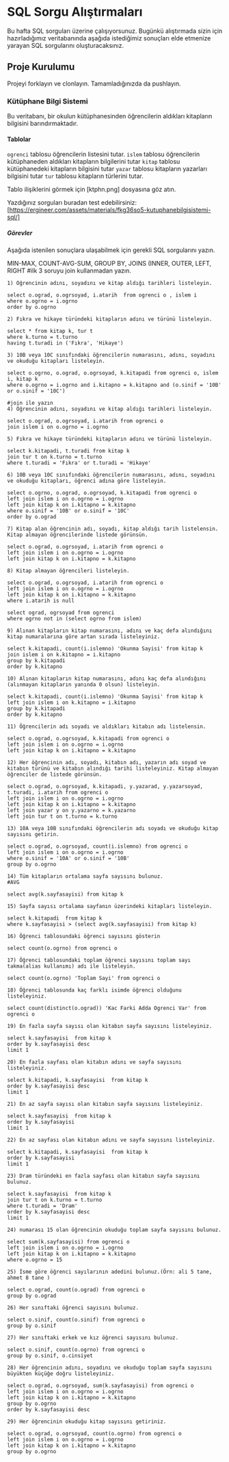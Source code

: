 # SQL Sorgu Alıştırmaları

Bu hafta SQL sorguları üzerine çalışıyorsunuz. Bugünkü alıştırmada sizin için hazırladığımız veritabanında aşağıda istediğimiz sonuçları elde etmenize yarayan SQL sorgularını oluşturacaksınız.

## Proje Kurulumu
Projeyi forklayın ve clonlayın. Tamamladığınızda da pushlayın.

### Kütüphane Bilgi Sistemi

Bu veritabanı, bir okulun kütüphanesinden öğrencilerin aldıkları kitapların bilgisini barındırmaktadır.

#### Tablolar 
`ogrenci` tablosu öğrencilerin listesini tutar.
`islem` tablosu öğrencilerin kütüphaneden aldıkları kitapların bilgilerini tutar
`kitap` tablosu kütüphanedeki kitapların bilgisini tutar
`yazar` tablosu kitapların yazarları bilgisini tutar
`tur` tablosu kitapların türlerini tutar.

Tablo ilişiklerini görmek için [ktphn.png] dosyasına göz atın.

Yazdığınız sorguları buradan test edebilirsiniz: [https://ergineer.com/assets/materials/fkg36so5-kutuphanebilgisistemi-sql/]


##### Görevler
Aşağıda istenilen sonuçlara ulaşabilmek için gerekli SQL sorgularını yazın. 


MIN-MAX, COUNT-AVG-SUM, GROUP BY, JOINS (INNER, OUTER, LEFT, RIGHT
	#ilk 3 soruyu join kullanmadan yazın.

	1) Öğrencinin adını, soyadını ve kitap aldığı tarihleri listeleyin.

	select o.ograd, o.ogrsoyad, i.atarih  from ogrenci o , islem i
	where o.ogrno = i.ogrno
	order by o.ogrno

	2) Fıkra ve hikaye türündeki kitapların adını ve türünü listeleyin.
	
	select * from kitap k, tur t
	where k.turno = t.turno
	having t.turadi in ('Fıkra', 'Hikaye')

	3) 10B veya 10C sınıfındaki öğrencilerin numarasını, adını, soyadını ve okuduğu kitapları listeleyin.
	
	select o.ogrno, o.ograd, o.ogrsoyad, k.kitapadi from ogrenci o, islem i, kitap k
	where o.ogrno = i.ogrno and i.kitapno = k.kitapno and (o.sinif = '10B' or o.sinif = '10C')

	#join ile yazın
	4) Öğrencinin adını, soyadını ve kitap aldığı tarihleri listeleyin.
	
	select o.ograd, o.ogrsoyad, i.atarih from ogrenci o
	join islem i on o.ogrno = i.ogrno

	5) Fıkra ve hikaye türündeki kitapların adını ve türünü listeleyin.
	
	select k.kitapadi, t.turadi from kitap k
	join tur t on k.turno = t.turno
	where t.turadi = 'Fıkra' or t.turadi = 'Hikaye'
	
	6) 10B veya 10C sınıfındaki öğrencilerin numarasını, adını, soyadını ve okuduğu kitapları, öğrenci adına göre listeleyin.
	
	select o.ogrno, o.ograd, o.ogrsoyad, k.kitapadi from ogrenci o
	left join islem i on o.ogrno = i.ogrno
	left join kitap k on i.kitapno = k.kitapno
	where o.sinif = '10B' or o.sinif = '10C'
	order by o.ograd 

	7) Kitap alan öğrencinin adı, soyadı, kitap aldığı tarih listelensin. Kitap almayan öğrencilerinde listede görünsün.
	
	select o.ograd, o.ogrsoyad, i.atarih from ogrenci o
	left join islem i on o.ogrno = i.ogrno
	left join kitap k on i.kitapno = k.kitapno

	8) Kitap almayan öğrencileri listeleyin.
	
	select o.ograd, o.ogrsoyad, i.atarih from ogrenci o
	left join islem i on o.ogrno = i.ogrno
	left join kitap k on i.kitapno = k.kitapno
	where i.atarih is null

	select ograd, ogrsoyad from ogrenci
	where ogrno not in (select ogrno from islem)
	
	9) Alınan kitapların kitap numarasını, adını ve kaç defa alındığını kitap numaralarına göre artan sırada listeleyiniz.
	
	select k.kitapadi, count(i.islemno) 'Okunma Sayisi' from kitap k
	join islem i on k.kitapno = i.kitapno
	group by k.kitapadi
	order by k.kitapno 
	
	10) Alınan kitapların kitap numarasını, adını kaç defa alındığını (alınmayan kitapların yanında 0 olsun) listeleyin.

	select k.kitapadi, count(i.islemno) 'Okunma Sayisi' from kitap k
	left join islem i on k.kitapno = i.kitapno
	group by k.kitapadi
	order by k.kitapno 

	11) Öğrencilerin adı soyadı ve aldıkları kitabın adı listelensin.
	
	select o.ograd, o.ogrsoyad, k.kitapadi from ogrenci o
	left join islem i on o.ogrno = i.ogrno
	left join kitap k on i.kitapno = k.kitapno
	
	12) Her öğrencinin adı, soyadı, kitabın adı, yazarın adı soyad ve kitabın türünü ve kitabın alındığı tarihi listeleyiniz. Kitap almayan öğrenciler de listede görünsün.
	
	select o.ograd, o.ogrsoyad, k.kitapadi, y.yazarad, y.yazarsoyad, t.turadi, i.atarih from ogrenci o
	left join islem i on o.ogrno = i.ogrno
	left join kitap k on i.kitapno = k.kitapno
	left join yazar y on y.yazarno = k.yazarno
	left join tur t on t.turno = k.turno
	
	13) 10A veya 10B sınıfındaki öğrencilerin adı soyadı ve okuduğu kitap sayısını getirin.
	
	select o.ograd, o.ogrsoyad, count(i.islemno) from ogrenci o
	left join islem i on o.ogrno = i.ogrno
	where o.sinif = '10A' or o.sinif = '10B'
	group by o.ogrno 
	
	14) Tüm kitapların ortalama sayfa sayısını bulunuz.
	#AVG

	select avg(k.sayfasayisi) from kitap k
	
	15) Sayfa sayısı ortalama sayfanın üzerindeki kitapları listeleyin.
	
	select k.kitapadi  from kitap k
	where k.sayfasayisi > (select avg(k.sayfasayisi) from kitap k)

	16) Öğrenci tablosundaki öğrenci sayısını gösterin
	
	select count(o.ogrno) from ogrenci o
	
	17) Öğrenci tablosundaki toplam öğrenci sayısını toplam sayı takma(alias kullanımı) adı ile listeleyin.
	
	select count(o.ogrno) 'Toplam Sayi' from ogrenci o
	
	18) Öğrenci tablosunda kaç farklı isimde öğrenci olduğunu listeleyiniz.
	
	select count(distinct(o.ograd)) 'Kac Farki Adda Ogrenci Var' from ogrenci o
	
	19) En fazla sayfa sayısı olan kitabın sayfa sayısını listeleyiniz.
	
	select k.sayfasayisi  from kitap k
	order by k.sayfasayisi desc
	limit 1
	
	20) En fazla sayfası olan kitabın adını ve sayfa sayısını listeleyiniz.
	
	select k.kitapadi, k.sayfasayisi  from kitap k
	order by k.sayfasayisi desc
	limit 1

	21) En az sayfa sayısı olan kitabın sayfa sayısını listeleyiniz.
	
	select k.sayfasayisi  from kitap k
	order by k.sayfasayisi
	limit 1

	22) En az sayfası olan kitabın adını ve sayfa sayısını listeleyiniz.
	
	select k.kitapadi, k.sayfasayisi  from kitap k
	order by k.sayfasayisi
	limit 1
	
	23) Dram türündeki en fazla sayfası olan kitabın sayfa sayısını bulunuz.
	
	select k.sayfasayisi  from kitap k
	join tur t on k.turno = t.turno
	where t.turadi = 'Dram'
	order by k.sayfasayisi desc
	limit 1
	
	24) numarası 15 olan öğrencinin okuduğu toplam sayfa sayısını bulunuz.
	
	select sum(k.sayfasayisi) from ogrenci o
	left join islem i on o.ogrno = i.ogrno
	left join kitap k on i.kitapno = k.kitapno
	where o.ogrno = 15
	
	25) İsme göre öğrenci sayılarının adedini bulunuz.(Örn: ali 5 tane, ahmet 8 tane )

	select o.ograd, count(o.ograd) from ogrenci o
	group by o.ograd
	
	26) Her sınıftaki öğrenci sayısını bulunuz.
	
	select o.sinif, count(o.sinif) from ogrenci o
	group by o.sinif

	27) Her sınıftaki erkek ve kız öğrenci sayısını bulunuz.
	
	select o.sinif, count(o.ogrno) from ogrenci o
	group by o.sinif, o.cinsiyet
	
	28) Her öğrencinin adını, soyadını ve okuduğu toplam sayfa sayısını büyükten küçüğe doğru listeleyiniz.
	
	select o.ograd, o.ogrsoyad, sum(k.sayfasayisi) from ogrenci o
	left join islem i on o.ogrno = i.ogrno
	left join kitap k on i.kitapno = k.kitapno
	group by o.ogrno
	order by k.sayfasayisi desc

	29) Her öğrencinin okuduğu kitap sayısını getiriniz.

	select o.ograd, o.ogrsoyad, count(o.ogrno) from ogrenci o
	left join islem i on o.ogrno = i.ogrno
	left join kitap k on i.kitapno = k.kitapno
	group by o.ogrno
